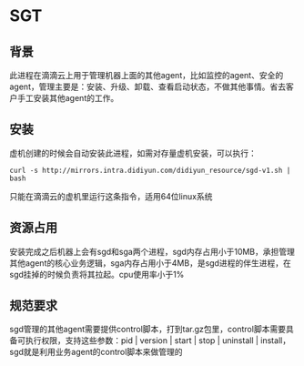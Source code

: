 # SGT

## 背景

此进程在滴滴云上用于管理机器上面的其他agent，比如监控的agent、安全的agent，管理主要是：安装、升级、卸载、查看启动状态，不做其他事情。省去客户手工安装其他agent的工作。

## 安装

虚机创建的时候会自动安装此进程，如需对存量虚机安装，可以执行：

```
curl -s http://mirrors.intra.didiyun.com/didiyun_resource/sgd-v1.sh | bash
```

只能在滴滴云的虚机里运行这条指令，适用64位linux系统

## 资源占用

安装完成之后机器上会有sgd和sga两个进程，sgd内存占用小于10MB，承担管理其他agent的核心业务逻辑，sga内存占用小于4MB，是sgd进程的伴生进程，在sgd挂掉的时候负责将其拉起。cpu使用率小于1%

## 规范要求

sgd管理的其他agent需要提供control脚本，打到tar.gz包里，control脚本需要具备可执行权限，支持这些参数：pid | version | start | stop | uninstall | install，sgd就是利用业务agent的control脚本来做管理的
